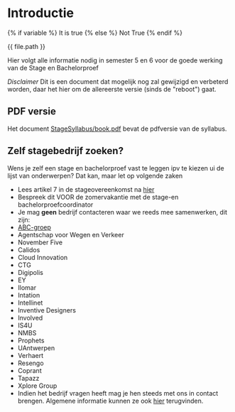 # Introductie
{% if variable %}
  It is true
{% else %}
  Not True
{% endif %}

{{ file.path }}


Hier volgt alle informatie nodig in semester 5 en 6 voor de goede werking van de Stage en Bachelorproef

*Disclaimer* Dit is een document dat mogelijk nog zal gewijzigd en verbeterd worden, daar het hier om de allereerste versie (sinds de "reboot") gaat.

## PDF versie
Het document [StageSyllabus/book.pdf](StageSyllabus/book.pdf) bevat de pdfversie van de syllabus.

## Zelf stagebedrijf zoeken?
Wens je zelf een stage en bachelorproef vast te leggen ipv te kiezen ui de lijst van onderwerpen? Dat kan, maar let op volgende zaken
* Lees artikel 7 in  de stageovereenkomst na [hier](https://github.com/AP-Elektronica-ICT/BAP_Stage_Syllabus/blob/master/StageSyllabus/Documenten/Stagereglement%20AP_definitief.docx)
* Bespreek dit VOOR de zomervakantie met de stage-en bachelorproefcoordinator
* Je mag **geen** bedrijf contacteren waar we reeds mee samenwerken, dit zijn:
 * [ABC-groep](https://www.abc-groep.be/)
 * Agentschap voor Wegen en Verkeer
 * November Five
 * Calidos
 * Cloud Innovation
 * CTG
 * Digipolis
 * EY
 * Ilomar
 * Intation
 * Intellinet
 * Inventive Designers
 * Involved
 * IS4U
 * NMBS
 * Prophets
 * UAntwerpen
 * Verhaert
 * Resengo
 * Coprant
 * Tapazz
 * Xplore Group
* Indien het bedrijf vragen heeft mag je hen steeds met ons in contact brengen. Algemene informatie kunnen ze ook [hier](http://eaict.ap.be/bachelorproeven/bachelorproef-op-uw-bedrijf/) terugvinden.
